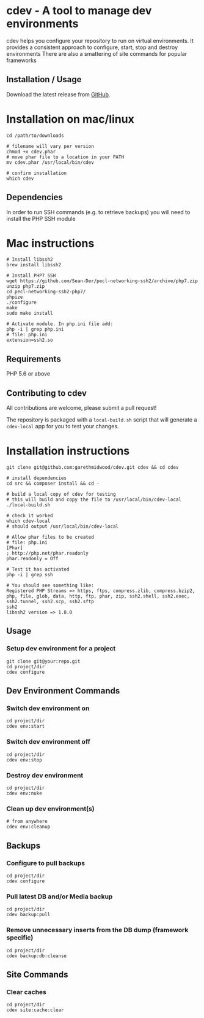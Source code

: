 cdev - A tool to manage dev environments
========================================

cdev helps you configure your repository to run on virtual environments.
It provides a consistent approach to configure, start, stop and destroy environments
There are also a smattering of site commands for popular frameworks

Installation / Usage
--------------------
Download the latest release from [GitHub](https://github.com/garethmidwood/cdev/releases/latest).

# Installation on mac/linux
```
cd /path/to/downloads

# filename will vary per version
chmod +x cdev.phar
# move phar file to a location in your PATH
mv cdev.phar /usr/local/bin/cdev

# confirm installation
which cdev
```

Dependencies
------------
In order to run SSH commands (e.g. to retrieve backups) you will need to install the PHP SSH module

# Mac instructions
```
# Install libssh2
brew install libssh2

# Install PHP7 SSH
wget https://github.com/Sean-Der/pecl-networking-ssh2/archive/php7.zip
unzip php7.zip
cd pecl-networking-ssh2-php7/
phpize
./configure
make
sudo make install

# Activate module. In php.ini file add:
php -i | grep php.ini
# file: php.ini
extension=ssh2.so
```


Requirements
------------
PHP 5.6 or above



Contributing to cdev
--------------------
All contributions are welcome, please submit a pull request!

The repository is packaged with a `local-build.sh` script that will generate a `cdev-local` app for you to test your changes.

# Installation instructions
```
git clone git@github.com:garethmidwood/cdev.git cdev && cd cdev

# install dependencies
cd src && composer install && cd -

# build a local copy of cdev for testing
# this will build and copy the file to /usr/local/bin/cdev-local
./local-build.sh

# check it worked
which cdev-local
# should output /usr/local/bin/cdev-local

# Allow phar files to be created
# file: php.ini
[Phar]
; http://php.net/phar.readonly
phar.readonly = Off

# Test it has activated
php -i | grep ssh

# You should see something like:
Registered PHP Streams => https, ftps, compress.zlib, compress.bzip2, php, file, glob, data, http, ftp, phar, zip, ssh2.shell, ssh2.exec, ssh2.tunnel, ssh2.scp, ssh2.sftp
ssh2
libssh2 version => 1.8.0
```



Usage
-----

### Setup dev environment for a project
```
git clone git@your:repo.git
cd project/dir
cdev configure
```

## Dev Environment Commands

### Switch dev environment on
```
cd project/dir
cdev env:start
```

### Switch dev environment off
```
cd project/dir
cdev env:stop
```

### Destroy dev environment
```
cd project/dir
cdev env:nuke
```

### Clean up dev environment(s)
```
# from anywhere
cdev env:cleanup
```


## Backups
### Configure to pull backups
```
cd project/dir
cdev configure
```

### Pull latest DB and/or Media backup
```
cd project/dir
cdev backup:pull
```

### Remove unnecessary inserts from the DB dump (framework specific)
```
cd project/dir
cdev backup:db:cleanse
```


## Site Commands
### Clear caches
```
cd project/dir
cdev site:cache:clear
```
